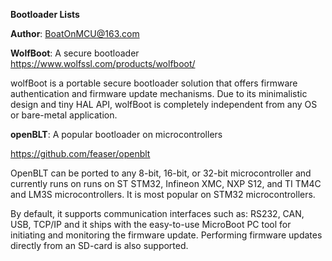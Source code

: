 **Bootloader Lists**

**Author**: BoatOnMCU@163.com



**WolfBoot**: A secure bootloader
https://www.wolfssl.com/products/wolfboot/

wolfBoot is a portable secure bootloader solution that offers firmware  authentication and firmware update mechanisms. Due to its minimalistic  design and tiny HAL API, wolfBoot is completely independent from any OS  or bare-metal application.



**openBLT**: A popular bootloader on microcontrollers

https://github.com/feaser/openblt

OpenBLT can be ported to any 8-bit, 16-bit, or 32-bit microcontroller  and currently runs on runs on ST STM32, Infineon XMC, NXP S12, and TI  TM4C and LM3S microcontrollers. It is most popular on STM32  microcontrollers.

By default, it supports communication interfaces such as: RS232, CAN, USB, TCP/IP and it ships with the easy-to-use MicroBoot PC tool for initiating and monitoring the firmware update. Performing  firmware updates directly from an SD-card is also supported.



